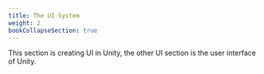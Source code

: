 ```yaml
---
title: The UI System
weight: 2
bookCollapseSection: true
---
```

This section is creating UI in Unity, the other UI section is the user interface of Unity.
